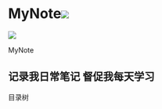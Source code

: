 # MyNote![](https://img.shields.io/badge/license-MIT-blue)



![](https://avatars1.githubusercontent.com/u/32251372?s=400&u=0d56400537a5a1873a69dc624fc1fc364e7fd4a4&v=4)

MyNote 

## 记录我日常笔记  督促我每天学习

目录树


